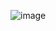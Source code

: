 ![image](https://user-images.githubusercontent.com/26792640/205938290-373e86e1-42ca-4958-aca9-4231cffaefd5.png)

